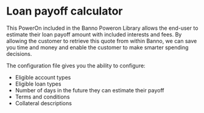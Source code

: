 # Loan payoff calculator
This PowerOn included in the Banno Poweron Library allows the end-user to estimate their loan payoff amount with included interests and fees. By allowing the customer to retrieve this quote from within Banno, we can save you time and money and enable the customer to make smarter spending decisions. 

The configuration file gives you the ability to configure: 
* Eligible account types
* Eligible loan types
* Number of days in the future they can estimate their payoff
* Terms and conditions
* Collateral descriptions
